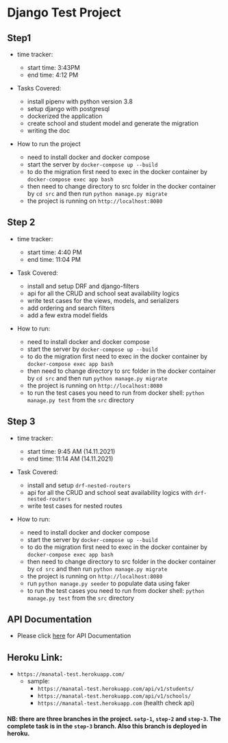 # Django Test Project

## Step1

- time tracker:
    
    - start time: 3:43PM
    - end time: 4:12 PM

- Tasks Covered:

    - install pipenv with python version 3.8
    - setup django with postgresql
    - dockerized the application
    - create school and student model and generate the migration
    - writing the doc
    
- How to run the project
    
    - need to install docker and docker compose
    - start the server by `docker-compose up --build`
    - to do the migration first need to exec in the docker container by `docker-compose exec app bash`
    - then need to change directory to src folder in the docker container by `cd src` and then run `python manage.py migrate`
    - the project is running on `http://localhost:8080`
    

## Step 2

- time tracker:

    - start time: 4:40 PM
    - end time: 11:04 PM
    
- Task Covered:

    - install and setup DRF and django-filters
    - api for all the CRUD and school seat availability logics
    - write test cases for the views, models, and serializers
    - add ordering and search filters
    - add a few extra model fields
    
- How to run:

    - need to install docker and docker compose
    - start the server by `docker-compose up --build`
    - to do the migration first need to exec in the docker container by `docker-compose exec app bash`
    - then need to change directory to src folder in the docker container by `cd src` and then run `python manage.py migrate`
    - the project is running on `http://localhost:8080`
    - to run the test cases you need to run from docker shell: `python manage.py test` from the `src` directory
    
## Step 3

- time tracker:

    - start time: 9:45 AM (14.11.2021)
    - end time: 11:14 AM (14.11.2021)
    
- Task Covered:

    - install and setup `drf-nested-routers`
    - api for all the CRUD and school seat availability logics with `drf-nested-routers`
    - write test cases for nested routes
    
- How to run:

    - need to install docker and docker compose
    - start the server by `docker-compose up --build`
    - to do the migration first need to exec in the docker container by `docker-compose exec app bash`
    - then need to change directory to src folder in the docker container by `cd src` and then run `python manage.py migrate`
    - the project is running on `http://localhost:8080`
    - run `python manage.py seeder` to populate data using faker
    - to run the test cases you need to run from docker shell: `python manage.py test` from the `src` directory
    
## API Documentation
- Please click [here](https://hackmd.io/@LagP9HgFSnK0trS0YWJFMg/Sks0f4CvK) for API Documentation

## Heroku Link:
- `https://manatal-test.herokuapp.com/`
    - sample:
        - `https://manatal-test.herokuapp.com/api/v1/students/`
        - `https://manatal-test.herokuapp.com/api/v1/schools/`
        - `https://manatal-test.herokuapp.com` (health check api)
    
#### NB: there are three branches in the project. `setp-1`, `step-2` and `step-3`. The complete task is in the `step-3` branch. Also this branch is deployed in heroku.

